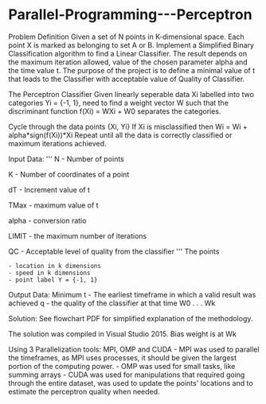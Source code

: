 # Parallel-Programming---Perceptron

Problem Definition
  Given a set of N points in K-dimensional space. Each point X is marked as belonging to set A or B. Implement a Simplified Binary Classification algorithm to find a Linear Classifier. The result depends on the maximum iteration allowed, value of the chosen parameter alpha and the time value t. The purpose of the project is to define a minimal value of t that leads to the Classifier with acceptable value of Quality of Classifier.

The Perceptron Classifier
  Given linearly seperable data Xi labelled into two categories Yi = {-1, 1}, need to find a weight vector W such that the discriminant  function f(Xi) = WXi + W0  separates the categories.

  Cycle through the data points {Xi, Yi} 
    If Xi is misclassified then Wi = Wi + alpha*sign(f(Xi))*Xi
  Repeat until all the data is correctly classified or maximum iterations achieved. 

Input Data:
'''
  N - Number of points
  
  K - Number of coordinates of a point
  
  dT - Increment value of t
  
  TMax - maximum value of t
  
  alpha - conversion ratio
  
  LIMIT - the maximum number of iterations
  
  QC - Acceptable level of quality from the classifier
  '''
  The points 
  
    - location in k dimensions
    - speed in k dimensions
    - point label Y = {-1, 1}
  
Output Data:
  Minimum t - The earliest timeframe in which a valid result was achieved
  q - the quality of the classifier at that time
  W0
  .
  .
  .
  Wk

Solution: 
  See flowchart PDF for simplified explanation of the methodology.

  The solution was compiled in Visual Studio 2015.
  Bias weight is at Wk
  
  Using 3 Parallelization tools: MPI, OMP and CUDA
    - MPI was used to parallel the timeframes, as MPI uses processes, it should be given the largest portion of the computing power.
    - OMP was used for small tasks, like summing arrays
    - CUDA was used for manipulations that required going through the entire dataset, was used to update the points' locations and to estimate the perceptron quality when needed.
  
  
